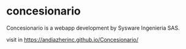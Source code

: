 # concesionario
Concesionario is a webapp development by Sysware Ingenieria SAS.


visit in https://andiazherinc.github.io/Concesionario/
